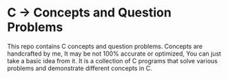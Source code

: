 # C -> Concepts and Question Problems

This repo contains C concepts and question problems.
Concepts are handcrafted by me, It may be not 100% accurate or optimized, You can just take a basic idea from it.
It is a collection of C programs that solve various problems and demonstrate different concepts in C.

